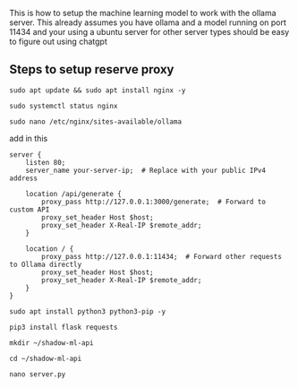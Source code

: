 This is how to setup the machine learning model to work with the ollama server. 
This already assumes you have ollama and a model running on port 11434 and your using a ubuntu server
for other server types should be easy to figure out using chatgpt

## Steps to setup reserve proxy
```sudo apt update && sudo apt install nginx -y```

```sudo systemctl status nginx```

```sudo nano /etc/nginx/sites-available/ollama```

add in this 

```
server {
    listen 80;
    server_name your-server-ip;  # Replace with your public IPv4 address

    location /api/generate {
        proxy_pass http://127.0.0.1:3000/generate;  # Forward to custom API
        proxy_set_header Host $host;
        proxy_set_header X-Real-IP $remote_addr;
    }

    location / {
        proxy_pass http://127.0.0.1:11434;  # Forward other requests to Ollama directly
        proxy_set_header Host $host;
        proxy_set_header X-Real-IP $remote_addr;
    }
}
```

```sudo apt install python3 python3-pip -y```

```pip3 install flask requests```

```mkdir ~/shadow-ml-api```

```cd ~/shadow-ml-api```

```nano server.py```
